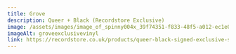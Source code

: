 ```yaml
---
title: Grove
description: Queer + Black (Recordstore Exclusive)
image: /assets/images/image_of_spinny004x_39f74351-f833-48f5-a012-ec1e0e717e0c.webp
imageAlt: groveexclusivevinyl
link: https://recordstore.co.uk/products/queer-black-signed-exclusive-split-colour-vinyl-lp?_pos=3&_sid=b58fca307&_ss=r
---
```

